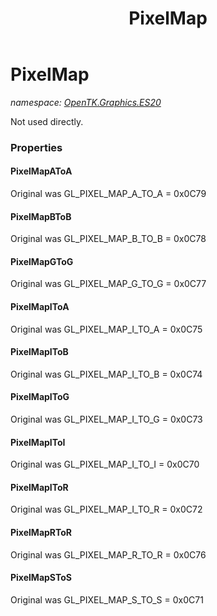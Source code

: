 ﻿---
title: PixelMap
---

# PixelMap
_namespace: [OpenTK.Graphics.ES20](N-OpenTK.Graphics.ES20.html)_

Not used directly.



### Properties

#### PixelMapAToA
Original was GL_PIXEL_MAP_A_TO_A = 0x0C79
#### PixelMapBToB
Original was GL_PIXEL_MAP_B_TO_B = 0x0C78
#### PixelMapGToG
Original was GL_PIXEL_MAP_G_TO_G = 0x0C77
#### PixelMapIToA
Original was GL_PIXEL_MAP_I_TO_A = 0x0C75
#### PixelMapIToB
Original was GL_PIXEL_MAP_I_TO_B = 0x0C74
#### PixelMapIToG
Original was GL_PIXEL_MAP_I_TO_G = 0x0C73
#### PixelMapIToI
Original was GL_PIXEL_MAP_I_TO_I = 0x0C70
#### PixelMapIToR
Original was GL_PIXEL_MAP_I_TO_R = 0x0C72
#### PixelMapRToR
Original was GL_PIXEL_MAP_R_TO_R = 0x0C76
#### PixelMapSToS
Original was GL_PIXEL_MAP_S_TO_S = 0x0C71


